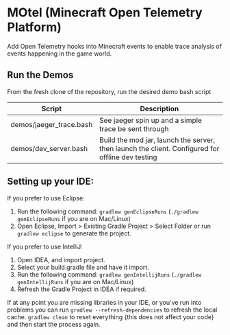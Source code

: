 # MOtel (Minecraft Open Telemetry Platform)

Add Open Telemetry hooks into Minecraft events to enable trace analysis of events happening in the game world.

## Run the Demos

From the fresh clone of the repository, run the desired demo bash script

Script                  | Description
------------------------|-----------------------------------------------------------
demos/jaeger_trace.bash | See jaeger spin up and a simple trace be sent through
demos/dev_server.bash   | Build the mod jar, launch the server, then launch the client.  Configured for offline dev testing

## Setting up your IDE:

If you prefer to use Eclipse:
1. Run the following command: `gradlew genEclipseRuns` (`./gradlew genEclipseRuns` if you are on Mac/Linux)
2. Open Eclipse, Import > Existing Gradle Project > Select Folder 
   or run `gradlew eclipse` to generate the project.

If you prefer to use IntelliJ:
1. Open IDEA, and import project.
2. Select your build.gradle file and have it import.
3. Run the following command: `gradlew genIntellijRuns` (`./gradlew genIntellijRuns` if you are on Mac/Linux)
4. Refresh the Gradle Project in IDEA if required.

If at any point you are missing libraries in your IDE, or you've run into problems you can 
run `gradlew --refresh-dependencies` to refresh the local cache. `gradlew clean` to reset everything 
{this does not affect your code} and then start the process again.

